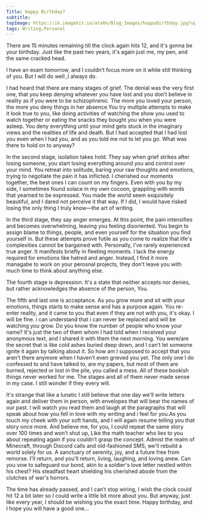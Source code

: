 ```yaml
---
Title: Happy Birthday?
subtitle: 
topImage: https://ik.imagekit.io/ara0n/Blog_Images/happybirthday.jpg?updatedAt=1686687929627
tags: Writing,Personal
---
```

There are 15 minutes remaining till the clock again hits 12, and it's gonna be your birthday. Just like the past two years, it's again just me, my pen, and the same cracked head.

I have an exam tomorrow, and I couldn’t focus more on it while still thinking of you. But I will do well ,I always do.

I had heard that there are many stages of grief. The denial was the very first one, that you keep denying whatever you have lost and you don’t believe in reality as if you were to be schizophrenic. The more you loved your person, the more you deny things in her absence.You try multiple attempts to make it look true to you, like doing activities of watching the show you used to watch together or eating the snacks they bought you when you were asleep. You deny everything until your mind gets stuck in the imaginary views and the realities of life and death. But I had accepted that I had lost you even when I had you, and as you told me not to let you go. What was there to hold on to anyway?

In the second stage, isolation takes hold. They say when grief strikes after losing someone, you start losing everything around you and control over your mind. You retreat into solitude, baring your raw thoughts and emotions, trying to negotiate the pain it has inflicted. I cherished our moments together, the best ones I can count on my fingers. Even with you by my side, I sometimes found solace in my own cocoon, grappling with words that yearned to be expressed. You made the world seem exquisitely beautiful, and I dared not perceive it that way. If I did, I would have risked losing the only thing I truly know—the art of writing.

In the third stage, they say anger emerges. At this point, the pain intensifies and becomes overwhelming, leaving you feeling disoriented. You begin to assign blame to things, people, and even yourself for the situation you find yourself in. But these attempts prove futile as you come to realize that life's complexities cannot be bargained with. Personally, I've rarely experienced true anger. It manifests briefly in fleeting moments. I lack the energy required for emotions like hatred and anger. Instead, I find it more managabe to work on your perosnal projects, they don't leave you with much time to think about anything else.

The fourth stage is depression. It's a state that neither accepts nor denies, but rather acknowledges the absence of the person, You.

The fifth and last one is acceptance. As you grow more and sit with your emotions, things starts to make sense and has a purpose again. You re-enter reality, and it came to you that even if they are not with you, it's okay. I will be fine. i can understand that i can never be replaced and will be watching you grow. Do you know the number of people who know your name? 
It's just the two of them whom I had told when I received your anonymous text, and I shared it with them the next morning. You were/are the secret that is like cold ashes buried deep down, and I can’t let someone ignite it again by talking about it. So how am I supposed to accept that you aren’t there anymore when I haven’t even grieved you yet. The only one I do confessed to and have talked to, are my papers, but most of them are burned, rejected or lost in the pile, you called a mess. All of these bookish things never worked for me. The stages and all of them never made sense in my case. I still wonder if they every will.

It's strange that like a lunatic I still believe that one day we'll write letters again and deliver them in person, with envelopes that will bear the names of our past. I will watch you read them and laugh at the paragraphs that will speak about how you fell in love with my writing and i feel for you.As you touch my cheek with your soft hands, and I will again resume telling you that story once more. And believe me, for you, I could repeat the same story over 100 times and won’t shut up, Like the math teacher who lies to you about repeating again if you couldn’t grasp the concept. Admist the realm of Minecraft, through Discord calls and old-fashioned SMS, we'll rebuild a world solely for us. A sanctuary of serenity, joy, and a future free from remorse. I'll return, and you'll return, living, laughing, and loving anew. Can you vow to safeguard our bond, akin to a soldier's love letter nestled within his chest? His steadfast heart shielding his cherished abode from the clutches of war's horrors.

The time has already passed, and I can’t stop wiring, I wish the clock could hit 12 a bit later so I could write a little bit more about you. But anyway, just like every year, I should be wishing you the exact time. Happy birthday, and I hope you will have a good one…